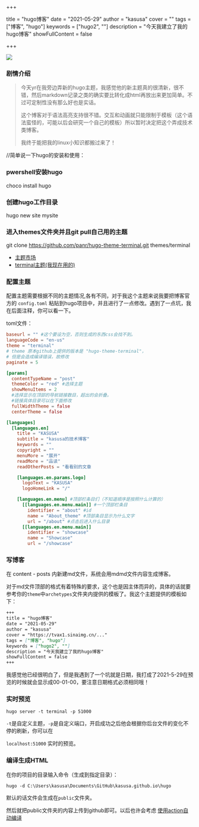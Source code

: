 +++

title = "hugo博客"
date = "2021-05-29"
author = "kasusa"
cover = ""
tags = ["博客", "hugo"]
keywords = ["hugo2", ""]
description = "今天我建立了我的hugo博客"
showFullContent = false

+++

![](https://image.baidu.com/search/down?url=https://tvax1.sinaimg.cn/large/0083vuQJgy1gqzlm00z45j30hs06z0sq.jpg)

### 剧情介绍

> 今天yr在我旁边弄新的hugo主题，我感觉他的新主题真的很清新，很不错，然后markdown记录之类的确实要比转化成html再放出来更加简单。不过可定制性没有那么好也是实话。
>
> 这个博客对于语法高亮支持很不错。交互和动画就只能限制于模板（这个语法蛮怪的，可能以后会研究一个自己的模板）所以暂时决定把这个弄成技术类博客。
>
> 我终于能把我的linux小知识都搬过来了！



//简单说一下hugo的安装和使用：

### pwershell安装hugo

choco install hugo 

### 创建hugo工作目录

hugo new site mysite

### 进入themes文件夹并且git pull自己用的主题

git clone https://github.com/panr/hugo-theme-terminal.git themes/terminal

- [主题市场](https://themes.gohugo.io/)
- [terminal主题(我现在用的)](https://github.com/panr/hugo-theme-terminal/)

### 配置主题

配置主题需要根据不同的主题情况,各有不同，对于我这个主题来说我要把博客官方的 `config.toml` 粘贴到hugo项目中，并且进行了一点修改。遇到了一点坑，我在后面注释，你可以看一下。

toml文件：

```toml
baseurl = "" #这个要设为空，否则生成的东西css会找不到。
languageCode = "en-us"
theme = "terminal" 
# theme 原本github上提供的版本是 "hugo-theme-terminal"，
# 但是会造成编译错误，故修改
paginate = 5

[params]
  contentTypeName = "post"
  themeColor = "red" #选择主题
  showMenuItems = 2 
  #选择显示在顶部的导航链接数目，超出的会折叠。
  #链接具体目录可以在下面修改
  fullWidthTheme = false
  centerTheme = false

[languages]
  [languages.en]
    title = "KASUSA"
    subtitle = "kasusa的技术博客"
    keywords = ""
    copyright = ""
    menuMore = "展开"
    readMore = "品读"
    readOtherPosts = "看看别的文章

    [languages.en.params.logo]
      logoText = "KASUSA"
      logoHomeLink = "/"

    [languages.en.menu] #顶部栏条目们（不知道顺序是按照什么计算的）
      [[languages.en.menu.main]] #一个顶部栏条目
        identifier = "about" #id
        name = "About_theme" #顶部条目显示为什么文字
        url = "/about" #点击后进入什么目录
      [[languages.en.menu.main]]
        identifier = "showcase"
        name = "Showcase"
        url = "/showcase"

```

### 写博客

在 content - posts 内新建md文件，系统会用mdmd文件内容生成博客。

对于md文件顶部的格式有着特殊的要求，这个也是因主体而异的，具体的话就要参考你的`theme`中`archetypes`文件夹内提供的模板了。我这个主题提供的模板如下：

```md
+++
title = "hugo博客" 
date = "2021-05-29"
author = "kasusa"
cover = "https://tvax1.sinaimg.cn/..."
tags = ["博客", "hugo"]
keywords = ["hugo2", ""]
description = "今天我建立了我的hugo博客"
showFullContent = false
+++
```

我感觉他已经很明白了，但是我遇到了一个坑就是日期，我打成了2021-5-29在预览的时候就会显示成00-01-00，要注意日期格式必须相同哦！

### 实时预览

`hugo server -t terminal -p 51000`

`-t`是自定义主题，`-p`是自定义端口，开启成功之后他会根据你后台文件的变化不停的刷新，你可以在

`localhost:51000` 实时的预览。

### 编译生成HTML

在你的项目的目录输入命令（生成到指定目录）：

`hugo -d C:\Users\kasusa\Documents\GitHub\kasusa.github.io\hugo`

默认的话文件会生成在`public`文件夹。 

然后就把public文件夹的内容上传到github即可。以后也许会考虑 [使用action自动编译](https://yantree.github.io/posts/develop/2020-06-20-action-delopy-github-page/)



